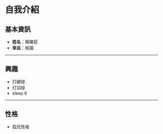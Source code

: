 # 自我介紹

## 基本資訊
- **姓名**：楊曜菘  
- **來自**：桃園  

---

##  興趣
- 打網球  
- 打羽球  
- sleep 
6
---

##  性格
- 孤兒性格
